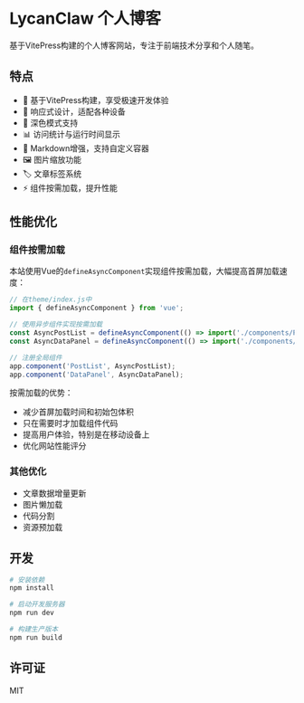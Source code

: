 # LycanClaw 个人博客

基于VitePress构建的个人博客网站，专注于前端技术分享和个人随笔。

## 特点

- 🚀 基于VitePress构建，享受极速开发体验
- 📱 响应式设计，适配各种设备
- 🌙 深色模式支持
- 📊 访问统计与运行时间显示
- 📝 Markdown增强，支持自定义容器
- 🖼️ 图片缩放功能
- 🏷️ 文章标签系统
- ⚡ 组件按需加载，提升性能

## 性能优化

### 组件按需加载

本站使用Vue的`defineAsyncComponent`实现组件按需加载，大幅提高首屏加载速度：

```js
// 在theme/index.js中
import { defineAsyncComponent } from 'vue';

// 使用异步组件实现按需加载
const AsyncPostList = defineAsyncComponent(() => import('./components/PostList.vue'));
const AsyncDataPanel = defineAsyncComponent(() => import('./components/DataPanel.vue'));

// 注册全局组件
app.component('PostList', AsyncPostList);
app.component('DataPanel', AsyncDataPanel);
```

按需加载的优势：
- 减少首屏加载时间和初始包体积
- 只在需要时才加载组件代码
- 提高用户体验，特别是在移动设备上
- 优化网站性能评分

### 其他优化

- 文章数据增量更新
- 图片懒加载
- 代码分割
- 资源预加载

## 开发

```bash
# 安装依赖
npm install

# 启动开发服务器
npm run dev

# 构建生产版本
npm run build
```

## 许可证

MIT 